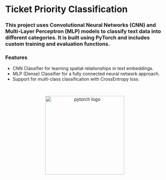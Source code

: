 # Ticket Priority Classification

### This project uses Convolutional Neural Networks (CNN) and Multi-Layer Perceptron (MLP) models to classify text data into different categories. It is built using PyTorch and includes custom training and evaluation functions.

### Features

  - CNN Classifier for learning spatial relationships in text embeddings.
  - MLP (Dense) Classifier for a fully connected neural network approach.
  - Support for multi-class classification with CrossEntropy loss.

<br/>
<p align="center">
  <img src="https://venturebeat.com/wp-content/uploads/2019/06/pytorch-e1576624094357.jpg?w=1024?w=1200&strip=all" alt = "pytorch logo" height = "250" width = "auto">
</p>
